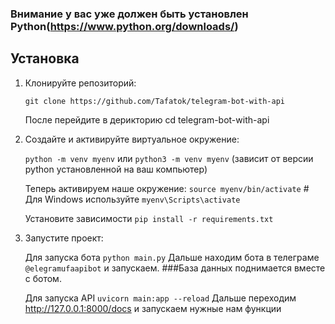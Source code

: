 
### Внимание у вас уже должен быть установлен Python(https://www.python.org/downloads/) 
## Установка

1. Клонируйте репозиторий:
    
    ```git clone https://github.com/Tafatok/telegram-bot-with-api```

    После перейдите в дерикторию cd telegram-bot-with-api

    

2. Создайте и активируйте виртуальное окружение:
    
    ```python -m venv myenv``` или ```python3 -m venv myenv``` (зависит от версии python установленной на ваш компьютер)
   
   Теперь активируем наше окружение:
   ```source myenv/bin/activate```  # Для Windows используйте ```myenv\Scripts\activate```

   Установите зависимости
    ```pip install -r requirements.txt```
   

4. Запустите проект:
    
    Для запуска бота
    ```python main.py```
    Дальше находим бота в телеграме ```@elegramufaapibot``` и запускаем.
    ###База данных поднимается вместе с ботом.
   
    Для запуска API
    ```uvicorn main:app --reload```
    Дальше переходим http://127.0.0.1:8000/docs и запускаем нужные нам функции
    
